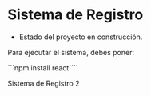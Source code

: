 <h1>Sistema de Registro</h1>

- Estado del proyecto en construcción.

Para ejecutar el sistema, debes poner:

´´´npm install react´´´´

Sistema de Registro 2
